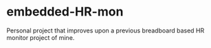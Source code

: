 # embedded-HR-mon
Personal project that improves upon a previous breadboard based HR monitor project of mine. 
